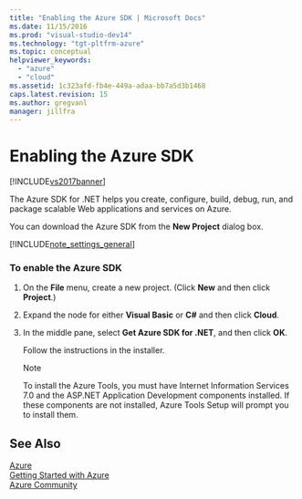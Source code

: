 ```yaml
---
title: "Enabling the Azure SDK | Microsoft Docs"
ms.date: 11/15/2016
ms.prod: "visual-studio-dev14"
ms.technology: "tgt-pltfrm-azure"
ms.topic: conceptual
helpviewer_keywords: 
  - "azure"
  - "cloud"
ms.assetid: 1c323afd-fb4e-449a-adaa-bb7a5d3b1468
caps.latest.revision: 15
ms.author: gregvanl
manager: jillfra
---
```

# Enabling the Azure SDK
[!INCLUDE[vs2017banner](../includes/vs2017banner.md)]

The Azure SDK for .NET helps you create, configure, build, debug, run, and package scalable Web applications and services on Azure.  
  
 You can download the Azure SDK from the **New Project** dialog box.  
  
 [!INCLUDE[note_settings_general](../includes/note-settings-general-md.md)]  
  
### To enable the Azure SDK  
  
1.  On the **File** menu, create a new project. (Click **New** and then click **Project**.)  
  
2.  Expand the node for either **Visual Basic** or **C#** and then click **Cloud**.  
  
3.  In the middle pane, select **Get Azure SDK for .NET**, and then click **OK**.  
  
     Follow the instructions in the installer.  
  
    > [!NOTE]
    >  To install the Azure Tools, you must have Internet Information Services 7.0 and the ASP.NET Application Development components installed. If these components are not installed, Azure Tools Setup will prompt you to install them.  
  
## See Also  
 [Azure](https://azure.microsoft.com/)   
 [Getting Started with Azure](https://azure.microsoft.com/get-started/)   
 [Azure Community](https://azure.microsoft.com/support/community/)
